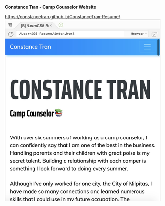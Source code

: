 **Constance Tran - Camp Counselor Website**

https://constancetran.github.io/ConstanceTran-Resume/
![Constance Tran Website](img/Constancewebsite.jpeg)
